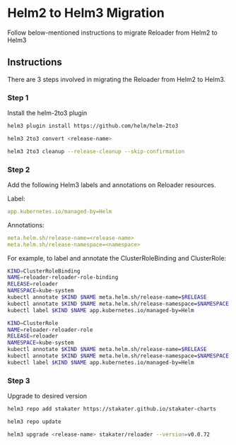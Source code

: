 # Helm2 to Helm3 Migration

Follow below-mentioned instructions to migrate Reloader from Helm2 to Helm3

## Instructions

There are 3 steps involved in migrating the Reloader from Helm2 to Helm3.

### Step 1

Install the helm-2to3 plugin

```bash
helm3 plugin install https://github.com/helm/helm-2to3

helm3 2to3 convert <release-name>

helm3 2to3 cleanup --release-cleanup --skip-confirmation
```

### Step 2

Add the following Helm3 labels and annotations on Reloader resources.

Label:

```yaml
app.kubernetes.io/managed-by=Helm
```

Annotations:

```yaml
meta.helm.sh/release-name=<release-name>
meta.helm.sh/release-namespace=<namespace>
```

For example, to label and annotate the ClusterRoleBinding and ClusterRole:

```bash
KIND=ClusterRoleBinding
NAME=reloader-reloader-role-binding
RELEASE=reloader
NAMESPACE=kube-system
kubectl annotate $KIND $NAME meta.helm.sh/release-name=$RELEASE
kubectl annotate $KIND $NAME meta.helm.sh/release-namespace=$NAMESPACE
kubectl label $KIND $NAME app.kubernetes.io/managed-by=Helm

KIND=ClusterRole
NAME=reloader-reloader-role
RELEASE=reloader
NAMESPACE=kube-system
kubectl annotate $KIND $NAME meta.helm.sh/release-name=$RELEASE
kubectl annotate $KIND $NAME meta.helm.sh/release-namespace=$NAMESPACE
kubectl label $KIND $NAME app.kubernetes.io/managed-by=Helm
```

### Step 3

Upgrade to desired version

```bash
helm3 repo add stakater https://stakater.github.io/stakater-charts

helm3 repo update

helm3 upgrade <release-name> stakater/reloader --version=v0.0.72
```
